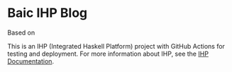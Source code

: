 # Baic IHP Blog

Based on

This is an IHP (Integrated Haskell Platform) project with GitHub Actions for testing and deployment. For more information about IHP, see the [IHP Documentation](https://ihp.digitallyinduced.com/Guide/).

